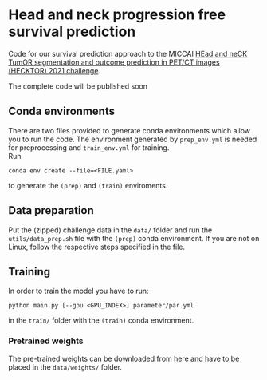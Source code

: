 # Head and neck progression free survival prediction

Code for our survival prediction approach to the MICCAI
[HEad and neCK TumOR segmentation and outcome prediction in PET/CT images (HECKTOR) 2021 challenge](
https://www.aicrowd.com/challenges/miccai-2021-hecktor).

The complete code will be published soon

## Conda environments

There are two files provided to generate conda environments which allow you
to run the code.
The environment generated by `prep_env.yml` is needed for preprocessing
and `train_env.yml` for training.  
Run
```
conda env create --file=<FILE.yaml>
```
to generate the `(prep)` and `(train)` enviroments.

## Data preparation

Put the (zipped) challenge data in the `data/` folder and run the `utils/data_prep.sh` file
with the `(prep)` conda environment.
If you are not on Linux, follow the respective steps specified in the file.

## Training

In order to train the model you have to run:
```
python main.py [--gpu <GPU_INDEX>] parameter/par.yml
```
in the `train/` folder with the `(train)` conda environment.

### Pretrained weights 

The pre-trained weights can be downloaded from
[here](https://syncandshare.lrz.de/getlink/fiKHFuRVVsqcaR5CpvVweYNb/C3D_weights.h5)
and have to be placed in the `data/weights/` folder.
